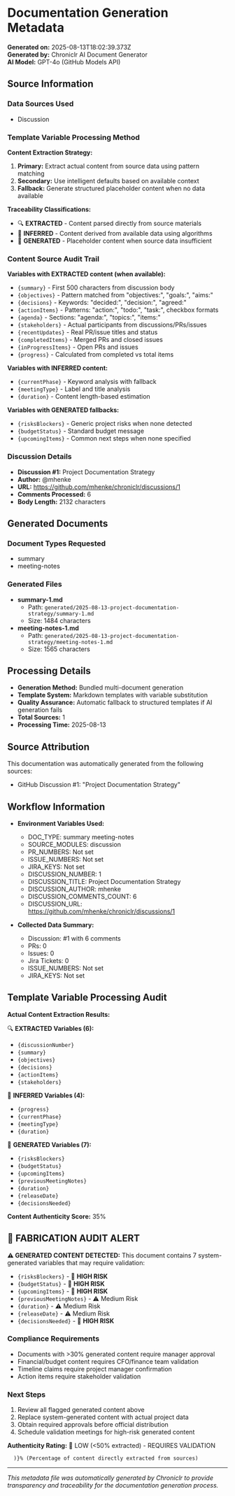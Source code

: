 # Documentation Generation Metadata

**Generated on:** 2025-08-13T18:02:39.373Z  
**Generated by:** Chroniclr AI Document Generator  
**AI Model:** GPT-4o (GitHub Models API)  

## Source Information

### Data Sources Used
- Discussion

### Template Variable Processing Method

**Content Extraction Strategy:**
1. **Primary:** Extract actual content from source data using pattern matching
2. **Secondary:** Use intelligent defaults based on available context
3. **Fallback:** Generate structured placeholder content when no data available

**Traceability Classifications:**
- 🔍 **EXTRACTED** - Content parsed directly from source materials
- 🧠 **INFERRED** - Content derived from available data using algorithms
- 📝 **GENERATED** - Placeholder content when source data insufficient

### Content Source Audit Trail

**Variables with EXTRACTED content (when available):**
- `{summary}` - First 500 characters from discussion body
- `{objectives}` - Pattern matched from "objectives:", "goals:", "aims:"
- `{decisions}` - Keywords: "decided:", "decision:", "agreed:"
- `{actionItems}` - Patterns: "action:", "todo:", "task:", checkbox formats
- `{agenda}` - Sections: "agenda:", "topics:", "items:"
- `{stakeholders}` - Actual participants from discussions/PRs/issues
- `{recentUpdates}` - Real PR/issue titles and status
- `{completedItems}` - Merged PRs and closed issues
- `{inProgressItems}` - Open PRs and issues
- `{progress}` - Calculated from completed vs total items

**Variables with INFERRED content:**
- `{currentPhase}` - Keyword analysis with fallback
- `{meetingType}` - Label and title analysis
- `{duration}` - Content length-based estimation

**Variables with GENERATED fallbacks:**
- `{risksBlockers}` - Generic project risks when none detected
- `{budgetStatus}` - Standard budget message
- `{upcomingItems}` - Common next steps when none specified

### Discussion Details
- **Discussion #1:** Project Documentation Strategy
- **Author:** @mhenke
- **URL:** https://github.com/mhenke/chroniclr/discussions/1
- **Comments Processed:** 6
- **Body Length:** 2132 characters








## Generated Documents

### Document Types Requested
- summary
- meeting-notes

### Generated Files
- **summary-1.md**
  - Path: `generated/2025-08-13-project-documentation-strategy/summary-1.md`
  - Size: 1484 characters
- **meeting-notes-1.md**
  - Path: `generated/2025-08-13-project-documentation-strategy/meeting-notes-1.md`
  - Size: 1565 characters

## Processing Details

- **Generation Method:** Bundled multi-document generation
- **Template System:** Markdown templates with variable substitution
- **Quality Assurance:** Automatic fallback to structured templates if AI generation fails
- **Total Sources:** 1
- **Processing Time:** 2025-08-13

## Source Attribution

This documentation was automatically generated from the following sources:

- GitHub Discussion #1: "Project Documentation Strategy"




## Workflow Information

- **Environment Variables Used:**
  - DOC_TYPE: summary meeting-notes
  - SOURCE_MODULES: discussion
  - PR_NUMBERS: Not set
  - ISSUE_NUMBERS: Not set
  - JIRA_KEYS: Not set
  - DISCUSSION_NUMBER: 1
  - DISCUSSION_TITLE: Project Documentation Strategy
  - DISCUSSION_AUTHOR: mhenke
  - DISCUSSION_COMMENTS_COUNT: 6
  - DISCUSSION_URL: https://github.com/mhenke/chroniclr/discussions/1

- **Collected Data Summary:**
  - Discussion: #1 with 6 comments
  - PRs: 0
  - Issues: 0
  - Jira Tickets: 0
  - ISSUE_NUMBERS: Not set
  - JIRA_KEYS: Not set

## Template Variable Processing Audit

**Actual Content Extraction Results:**

🔍 **EXTRACTED Variables (6):**
- `{discussionNumber}`
- `{summary}`
- `{objectives}`
- `{decisions}`
- `{actionItems}`
- `{stakeholders}`

🧠 **INFERRED Variables (4):**
- `{progress}`
- `{currentPhase}`
- `{meetingType}`
- `{duration}`

📝 **GENERATED Variables (7):**
- `{risksBlockers}`
- `{budgetStatus}`
- `{upcomingItems}`
- `{previousMeetingNotes}`
- `{duration}`
- `{releaseDate}`
- `{decisionsNeeded}`

**Content Authenticity Score:** 35%


## 🚨 FABRICATION AUDIT ALERT

**⚠️ GENERATED CONTENT DETECTED:** This document contains 7 system-generated variables that may require validation:

- `{risksBlockers}` - 🚨 **HIGH RISK**
- `{budgetStatus}` - 🚨 **HIGH RISK**
- `{upcomingItems}` - 🚨 **HIGH RISK**
- `{previousMeetingNotes}` - ⚠️  Medium Risk
- `{duration}` - ⚠️  Medium Risk
- `{releaseDate}` - ⚠️  Medium Risk
- `{decisionsNeeded}` - 🚨 **HIGH RISK**

### Compliance Requirements
- Documents with >30% generated content require manager approval
- Financial/budget content requires CFO/finance team validation
- Timeline claims require project manager confirmation
- Action items require stakeholder validation

### Next Steps
1. Review all flagged generated content above
2. Replace system-generated content with actual project data
3. Obtain required approvals before official distribution
4. Schedule validation meetings for high-risk generated content

**Authenticity Rating:** 🚨 LOW (<50% extracted) - REQUIRES VALIDATION

      )}% (Percentage of content directly extracted from sources)



---

*This metadata file was automatically generated by Chroniclr to provide transparency and traceability for the documentation generation process.*
